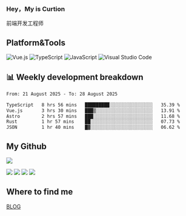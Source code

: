 ### Hey，My is Curtion
前端开发工程师
## Platform&Tools

![Vue.js](https://img.shields.io/badge/-Vue.js-4FC08D?style=flat-square&logo=Vue.js&logoColor=white)
![TypeScript](https://img.shields.io/badge/-TypeScript-007ACC?style=flat-square&logo=typescript&logoColor=white)
![JavaScript](https://img.shields.io/badge/-JavaScript-F7DF1E?style=flat-square&logo=javascript&logoColor=black)
![Visual Studio Code](https://img.shields.io/badge/-VSCode-007ACC?style=flat-square&logo=Visual-Studio-Code&logoColor=white)

## 📊 Weekly development breakdown

<!--START_SECTION:waka-->

```txt
From: 21 August 2025 - To: 28 August 2025

TypeScript   8 hrs 56 mins   █████████░░░░░░░░░░░░░░░░   35.39 %
Vue.js       3 hrs 30 mins   ███▒░░░░░░░░░░░░░░░░░░░░░   13.91 %
Astro        2 hrs 57 mins   ███░░░░░░░░░░░░░░░░░░░░░░   11.68 %
Rust         1 hr 57 mins    ██░░░░░░░░░░░░░░░░░░░░░░░   07.73 %
JSON         1 hr 40 mins    █▓░░░░░░░░░░░░░░░░░░░░░░░   06.62 %
```

<!--END_SECTION:waka-->

## My Github

![](http://github-profile-summary-cards.vercel.app/api/cards/profile-details?username=curtion&theme=nord_bright)

![](http://github-profile-summary-cards.vercel.app/api/cards/stats?username=curtion&theme=nord_bright)
![](http://github-profile-summary-cards.vercel.app/api/cards/productive-time?username=curtion&theme=nord_bright&utcOffset=8)
![](http://github-profile-summary-cards.vercel.app/api/cards/repos-per-language?username=curtion&theme=nord_bright)
![](http://github-profile-summary-cards.vercel.app/api/cards/most-commit-language?username=curtion&theme=nord_bright)

## Where to find me

[BLOG](https://blog.3gxk.net)
